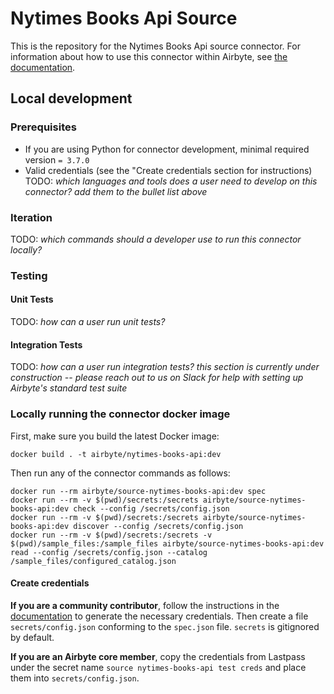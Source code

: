 # Nytimes Books Api Source 

This is the repository for the Nytimes Books Api source connector.
For information about how to use this connector within Airbyte, see [the documentation](https://docs.airbyte.io/integrations/sources/nytimes-books-api).

## Local development

### Prerequisites
* If you are using Python for connector development, minimal required version `= 3.7.0`
* Valid credentials (see the "Create credentials section for instructions)
TODO: _which languages and tools does a user need to develop on this connector? add them to the bullet list above_

### Iteration
TODO: _which commands should a developer use to run this connector locally?_

### Testing
#### Unit Tests
TODO: _how can a user run unit tests?_

#### Integration Tests
TODO: _how can a user run integration tests?_
_this section is currently under construction -- please reach out to us on Slack for help with setting up Airbyte's standard test suite_


### Locally running the connector docker image

First, make sure you build the latest Docker image:
```
docker build . -t airbyte/nytimes-books-api:dev
```

Then run any of the connector commands as follows:
```
docker run --rm airbyte/source-nytimes-books-api:dev spec
docker run --rm -v $(pwd)/secrets:/secrets airbyte/source-nytimes-books-api:dev check --config /secrets/config.json
docker run --rm -v $(pwd)/secrets:/secrets airbyte/source-nytimes-books-api:dev discover --config /secrets/config.json
docker run --rm -v $(pwd)/secrets:/secrets -v $(pwd)/sample_files:/sample_files airbyte/source-nytimes-books-api:dev read --config /secrets/config.json --catalog /sample_files/configured_catalog.json
```

#### Create credentials
**If you are a community contributor**, follow the instructions in the [documentation](https://docs.airbyte.io/integrations/sources/nytimes-books-api)
to generate the necessary credentials. Then create a file `secrets/config.json` conforming to the `spec.json` file. `secrets` is gitignored by default.

**If you are an Airbyte core member**, copy the credentials from Lastpass under the secret name `source nytimes-books-api test creds`
and place them into `secrets/config.json`.
